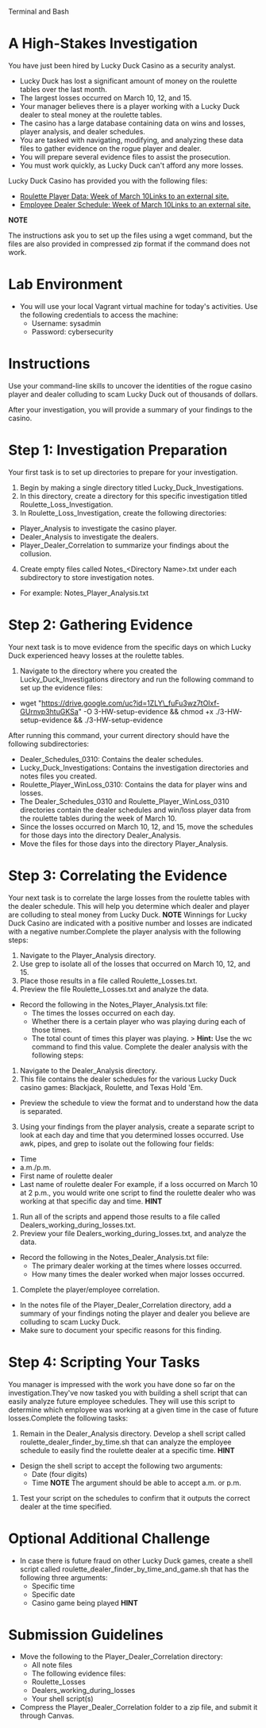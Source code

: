 Terminal and Bash

# **A High-Stakes Investigation**

You have just been hired by Lucky Duck Casino as a security analyst.

- Lucky Duck has lost a significant amount of money on the roulette tables over the last month.
- The largest losses occurred on March 10, 12, and 15.
- Your manager believes there is a player working with a Lucky Duck dealer to steal money at the roulette tables.
- The casino has a large database containing data on wins and losses, player analysis, and dealer schedules.
- You are tasked with navigating, modifying, and analyzing these data files to gather evidence on the rogue player and dealer.
- You will prepare several evidence files to assist the prosecution.
- You must work quickly, as Lucky Duck can't afford any more losses.

Lucky Duck Casino has provided you with the following files:

- [Roulette Player Data: Week of March 10Links to an external site.](https://drive.google.com/file/d/1XMPmsNf6Ft80AeaunBJlblF5TWI58jOT/view?usp=sharing)
- [Employee Dealer Schedule: Week of March 10Links to an external site.](https://drive.google.com/file/d/1sjdMeQccirtBNVh1jKS0s7j8ICvEtQEL/view?usp=sharing)

**NOTE**

The instructions ask you to set up the files using a wget command, but the files are also provided in compressed zip format if the command does not work.

# **Lab Environment**

- You will use your local Vagrant virtual machine for today's activities. Use the following credentials to access the machine:
  - Username: sysadmin
  - Password: cybersecurity

# **Instructions**

Use your command-line skills to uncover the identities of the rogue casino player and dealer colluding to scam Lucky Duck out of thousands of dollars.

After your investigation, you will provide a summary of your findings to the casino.

# **Step 1: Investigation Preparation**

Your first task is to set up directories to prepare for your investigation.

1. Begin by making a single directory titled Lucky\_Duck\_Investigations.
2. In this directory, create a directory for this specific investigation titled Roulette\_Loss\_Investigation.
3. In Roulette\_Loss\_Investigation, create the following directories:
  - Player\_Analysis to investigate the casino player.
  - Dealer\_Analysis to investigate the dealers.
  - Player\_Dealer\_Correlation to summarize your findings about the collusion.
4. Create empty files called Notes\_\<Directory Name\>.txt under each subdirectory to store investigation notes.
  - For example: Notes\_Player\_Analysis.txt

# **Step 2: Gathering Evidence**

Your next task is to move evidence from the specific days on which Lucky Duck experienced heavy losses at the roulette tables.

1. Navigate to the directory where you created the Lucky\_Duck\_Investigations directory and run the following command to set up the evidence files:
  - wget "https://drive.google.com/uc?id=1ZLY\_fuFu3wz7tOlxf-GUrnvp3htuGKSa" -O 3-HW-setup-evidence && chmod +x ./3-HW-setup-evidence && ./3-HW-setup-evidence

After running this command, your current directory should have the following subdirectories:

- Dealer\_Schedules\_0310: Contains the dealer schedules.
- Lucky\_Duck\_Investigations: Contains the investigation directories and notes files you created.
- Roulette\_Player\_WinLoss\_0310: Contains the data for player wins and losses.
- The Dealer\_Schedules\_0310 and Roulette\_Player\_WinLoss\_0310 directories contain the dealer schedules and win/loss player data from the roulette tables during the week of March 10.
- Since the losses occurred on March 10, 12, and 15, move the schedules for those days into the directory Dealer\_Analysis.
- Move the files for those days into the directory Player\_Analysis.

# **Step 3: Correlating the Evidence**
Your next task is to correlate the large losses from the roulette tables with the dealer schedule. This will help you determine which dealer and player are colluding to steal money from Lucky Duck. **NOTE** Winnings for Lucky Duck Casino are indicated with a positive number and losses are indicated with a negative number.Complete the player analysis with the following steps:
1. Navigate to the Player\_Analysis directory.
2. Use grep to isolate all of the losses that occurred on March 10, 12, and 15.
3. Place those results in a file called Roulette\_Losses.txt.
4. Preview the file Roulette\_Losses.txt and analyze the data.
  - Record the following in the Notes\_Player\_Analysis.txt file:
    - The times the losses occurred on each day.
    - Whether there is a certain player who was playing during each of those times.
    - The total count of times this player was playing. \>  **Hint:**  Use the wc command to find this value.
Complete the dealer analysis with the following steps:
1. Navigate to the Dealer\_Analysis directory.
2. This file contains the dealer schedules for the various Lucky Duck casino games: Blackjack, Roulette, and Texas Hold 'Em.
  - Preview the schedule to view the format and to understand how the data is separated.
3. Using your findings from the player analysis, create a separate script to look at each day and time that you determined losses occurred. Use awk, pipes, and grep to isolate out the following four fields:
  - Time
  - a.m./p.m.
  - First name of roulette dealer
  - Last name of roulette dealer
For example, if a loss occurred on March 10 at 2 p.m., you would write one script to find the roulette dealer who was working at that specific day and time. **HINT**
1. Run all of the scripts and append those results to a file called Dealers\_working\_during\_losses.txt.
2. Preview your file Dealers\_working\_during\_losses.txt, and analyze the data.
  - Record the following in the Notes\_Dealer\_Analysis.txt file:
    - The primary dealer working at the times where losses occurred.
    - How many times the dealer worked when major losses occurred.

  1. Complete the player/employee correlation.

- In the notes file of the Player\_Dealer\_Correlation directory, add a summary of your findings noting the player and dealer you believe are colluding to scam Lucky Duck.
- Make sure to document your specific reasons for this finding.

# **Step 4: Scripting Your Tasks**
You manager is impressed with the work you have done so far on the investigation.They've now tasked you with building a shell script that can easily analyze future employee schedules. They will use this script to determine which employee was working at a given time in the case of future losses.Complete the following tasks:
1. Remain in the Dealer\_Analysis directory. Develop a shell script called roulette\_dealer\_finder\_by\_time.sh that can analyze the employee schedule to easily find the roulette dealer at a specific time.
**HINT**

- Design the shell script to accept the following two arguments:
  - Date (four digits)
  - Time
**NOTE** The argument should be able to accept a.m. or p.m.
1. Test your script on the schedules to confirm that it outputs the correct dealer at the time specified.

# **Optional Additional Challenge**

- In case there is future fraud on other Lucky Duck games, create a shell script called roulette\_dealer\_finder\_by\_time\_and\_game.sh that has the following three arguments:
  - Specific time
  - Specific date
  - Casino game being played
**HINT**
# **Submission Guidelines**

- Move the following to the Player\_Dealer\_Correlation directory:
  - All note files
  - The following evidence files:
  - Roulette\_Losses
  - Dealers\_working\_during\_losses
  - Your shell script(s)
- Compress the Player\_Dealer\_Correlation folder to a zip file, and submit it through Canvas.

